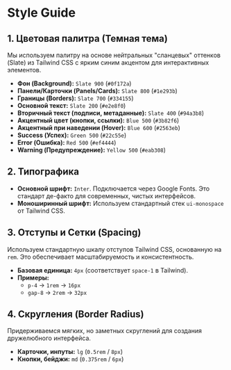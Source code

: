 # Style Guide

## 1. Цветовая палитра (Темная тема)

Мы используем палитру на основе нейтральных "сланцевых" оттенков (Slate) из Tailwind CSS с ярким синим акцентом для интерактивных элементов.

- **Фон (Background):** `Slate 900` (`#0f172a`)
- **Панели/Карточки (Panels/Cards):** `Slate 800` (`#1e293b`)
- **Границы (Borders):** `Slate 700` (`#334155`)
- **Основной текст:** `Slate 200` (`#e2e8f0`)
- **Вторичный текст (подписи, метаданные):** `Slate 400` (`#94a3b8`)
- **Акцентный цвет (кнопки, ссылки):** `Blue 500` (`#3b82f6`)
- **Акцентный при наведении (Hover):** `Blue 600` (`#2563eb`)
- **Success (Успех):** `Green 500` (`#22c55e`)
- **Error (Ошибка):** `Red 500` (`#ef4444`)
- **Warning (Предупреждение):** `Yellow 500` (`#eab308`)

## 2. Типографика

- **Основной шрифт:** `Inter`. Подключается через Google Fonts. Это стандарт де-факто для современных, чистых интерфейсов.
- **Моноширинный шрифт:** Используем стандартный стек `ui-monospace` от Tailwind CSS.

## 3. Отступы и Сетки (Spacing)

Используем стандартную шкалу отступов Tailwind CSS, основанную на `rem`. Это обеспечивает масштабируемость и консистентность.

- **Базовая единица:** `4px` (соответствует `space-1` в Tailwind).
- **Примеры:**
    - `p-4` -> `1rem` -> `16px`
    - `gap-8` -> `2rem` -> `32px`

## 4. Скругления (Border Radius)

Придерживаемся мягких, но заметных скруглений для создания дружелюбного интерфейса.

- **Карточки, инпуты:** `lg` (`0.5rem` / `8px`)
- **Кнопки, бейджи:** `md` (`0.375rem` / `6px`)
